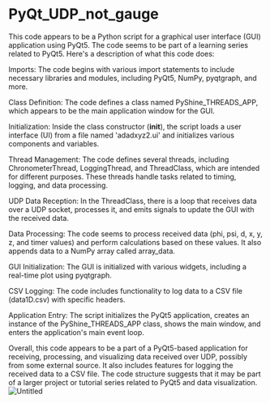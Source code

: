 # PyQt_UDP_not_gauge
This code appears to be a Python script for a graphical user interface (GUI) application using PyQt5. The code seems to be part of a learning series related to PyQt5. Here's a description of what this code does:

Imports: The code begins with various import statements to include necessary libraries and modules, including PyQt5, NumPy, pyqtgraph, and more.

Class Definition: The code defines a class named PyShine_THREADS_APP, which appears to be the main application window for the GUI.

Initialization: Inside the class constructor (__init__), the script loads a user interface (UI) from a file named 'adadxyz2.ui' and initializes various components and variables.

Thread Management: The code defines several threads, including ChronometerThread, LoggingThread, and ThreadClass, which are intended for different purposes. These threads handle tasks related to timing, logging, and data processing.

UDP Data Reception: In the ThreadClass, there is a loop that receives data over a UDP socket, processes it, and emits signals to update the GUI with the received data.

Data Processing: The code seems to process received data (phi, psi, d, x, y, z, and timer values) and perform calculations based on these values. It also appends data to a NumPy array called array_data.

GUI Initialization: The GUI is initialized with various widgets, including a real-time plot using pyqtgraph.

CSV Logging: The code includes functionality to log data to a CSV file (data1D.csv) with specific headers.

Application Entry: The script initializes the PyQt5 application, creates an instance of the PyShine_THREADS_APP class, shows the main window, and enters the application's main event loop.

Overall, this code appears to be a part of a PyQt5-based application for receiving, processing, and visualizing data received over UDP, possibly from some external source. It also includes features for logging the received data to a CSV file. The code structure suggests that it may be part of a larger project or tutorial series related to PyQt5 and data visualization.![Untitled](https://github.com/ivias2000/PyQt_UDP_not_gauge/assets/125237611/827cd6eb-0545-403b-96ea-24f47a642d7d)
